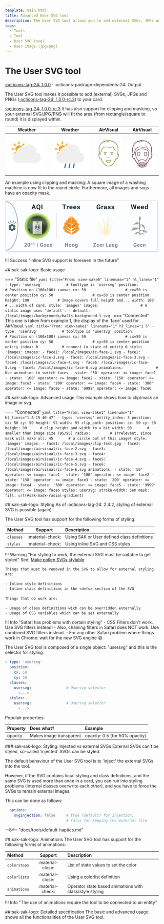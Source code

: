 ```yaml
---
template: main.html
title: Advanced User SVG tool
description: The User SVG tool allows you to add external SVGs, JPGs and PNGs to your card. It is a great way to extend the card's visualization possibilities.
tags:
  - Tools
  - Tool
  - User SVG (svg)
  - User Image (jpg/png)
---
```


[usersvg-tool support]: https://github.com/amoebelabs/swiss-army-knife-card/releases/

[usersvg-partly-cloudy-day]: ../assets/screenshots/partly-cloudy-day.svg
[usersvg-partly-cloudy-day-rain]: ../assets/screenshots/partly-cloudy-day-rain.svg
[usersvg-ic-face-1]: ../assets/screenshots/ic-face-1.svg
[usersvg-ic-face-6]: ../assets/screenshots/ic-face-6.svg

# The User SVG tool
[:octicons-tag-24: 1.0.0][usersvg-tool support] ·
:octicons-package-dependents-24: Output ·

The User SVG tool makes it possible to add (external) SVGs, JPGs and PNGs ([:octicons-tag-24: 1.0.0-rc.3][github-releases]) to your card.

[:octicons-tag-24: 1.0.0-rc.3][github-releases]
It has also support for clipping and masking, so your external SVG/JPG/PNG will fit the area (from rectangle/square to round) it is displayed within.

| Weather | Weather | AirVisual | AirVisual|
|-----|-----|-----|-----|
|![usersvg-partly-cloudy-day] | ![usersvg-partly-cloudy-day-rain]| ![usersvg-ic-face-1] | ![usersvg-ic-face-6] |

An example using clipping and masking: A square image of a washing machine is now fit to the round circle. Furthermore, all images and svgs have an opacity mask.

![Swiss Army Knife Clip Mask example]

!!! Success "Inline SVG support is foreseen in the future"
  
##:sak-sak-logo: Basic usage

=== "Static file"
    ```yaml title="From: view-sake6" linenums="1" hl_lines="1"
    - type: 'usersvg'           # tooltype is 'usersvg'
      position:                 # Position on (100x100) canvas
        cx: 50                  # cx=50 is center position
        cy: 50                  # cy=50 is center position
        height: 100             # Image covers full heigth and...
        width: 100              # ...width of card.
      style: 'images'
      images:                   # A static image uses 'default':
        - default: /local/images/backgrounds/balls-background-1.svg
    ```
=== "Connected"
    This one is taken from example 1, the display of the 'face' used for AirVisual.
    ```yaml title="From: view-sake1" linenums="1" hl_lines="1 5"
    - type: 'usersvg'           # tooltype is 'usersvg'
      position:                 # Position on (100x100) canvas
        cx: 50                  # cx=50 is center position
        cy: 50                  # cy=50 is center position
      entity_index: 0           # connect to state of entity 0
      style: 'images'
      images:
        - face1: /local/images/ic-face-1.svg
        - face2: /local/images/ic-face-2.svg
        - face3: /local/images/ic-face-3.svg
        - face4: /local/images/ic-face-4.svg
        - face5: /local/images/ic-face-5.svg
        - face6: /local/images/ic-face-6.svg
      animations:               # Use animation to switch faces
        - state: '50'
          operator: <=
          image: face1
        - state: '100'
          operator: <=
          image: face2
        - state: '150'
          operator: <=
          image: face3
        - state: '200'
          operator: <=
          image: face4
        - state: '300'
          operator: <=
          image: face5
        - state: '9999'
          operator: <=
          image: face6
    ```

##:sak-sak-logo: Advanced usage
This example shows how to clip/mask an image or svg.

=== "Connected"
    ```yaml title="From: view-sake1" linenums="1" hl_lines="1 8-15 46-47"
    - type: 'usersvg'
      entity_index: 3
      position:
        cx: 50
        cy: 50
        height: 95
        width: 95
      clip_path:
        position:
          cx: 50
          cy: 50
          height: 90      # clip height and width to a bit
          width: 90       # smaller than image size (95/95)
          radius:         # Irrelevant, since mask will make
            all: 45       # a circle out of this image!
      style: 'images'
      images:
        - face1: /local/images/clip-test.jpg
        - face2: /local/images/airvisual/ic-face-2.svg
        - face3: /local/images/airvisual/ic-face-3.svg
        - face4: /local/images/airvisual/ic-face-4.svg
        - face5: /local/images/airvisual/ic-face-5.svg
        - face6: /local/images/airvisual/ic-face-6.svg
      animations:
        - state: '50'
          operator: <=
          image: face1
        - state: '100'
          operator: <=
          image: face2
        - state: '150'
          operator: <=
          image: face3
        - state: '200'
          operator: <=
          image: face4
        - state: '300'
          operator: <=
          image: face5
        - state: '9999'
          operator: <=
          image: face6
      styles:
        usersvg:
          stroke-width: 5em
        mask:
          fill: url(#sak-mask-radial-gradient)    
    ```

##:sak-sak-logo: Styling
As of :octicons-tag-24: 2.4.2, styling of external SVG is possible (again)

The User SVG tool has support for the following forms of styling:

| Method       | Support          | Description            |
| :----------- | :--------------: | :-------------------- |
| `classes`    | :material-check: | Using SAK or User defined class definitions  |
| `styles`     | :material-check: | Using inline SVG and CSS styles |

!!! Warning "For styling to work, the external SVG must be suitable to get styled"
    See: [Make pollen SVGs stylable](https://github.com/AmoebeLabs/swiss-army-knife-card/issues/199)

    Things that must be removed in the SVG to allow for external styling are:

    - Inline style definitions
    - Inline class definitions in the <defs> section of the SVG

    Things that do work are:

    - Usage of class definitions wich can be overridden externally
    - Usage of CSS variables which can be set externally

!!! Info "Safari has problems with certain styling"
    - CSS Filters don't work. Use SVG filters instead!
    - Also, chaining filters in Safari does NOT work. Use combined SVG filters instead.
    - For any other Safari problem where things work in Chrome: wait for the new SVG engine :smile:

The User SVG tool is composed of a single object: "usersvg" and this is the selector for styling:
```yaml linenums="1"hl_lines="6 9"
- type: 'usersvg'
  position:
    cx: 50
    cy: 50
  classes:
    usersvg:                # Usersvg selector
      <...>
  styles:
    usersvg:                # Usersvg selector
      <...>
```
Populair properties:

| Property       | Does what?            | Example                                                 |
| :-------------- | :-------------------- | :------------------------------------------------------ |
| opacity         | Makes image transparent | opacity: 0.5 (for 50% opacity) |

###:sak-sak-logo: Styling: Injected vs external SVGs
External SVGs can't be styled, so-called 'injected' SVGs can be styled.

The default behaviour of the User SVG tool is to 'inject' the external SVGs into the tool.

However, if the SVG contains local styling and class definitions, and the same SVG is used more than once in a card, you can run into styling problems (internal classes overwrite each other), and you have to force the SVGs to remain external images.

This can be done as follows:
```yaml
  options:
    svginjection: false     # true (default) for injection,
                            # false for keeping the external file
```    

--8<-- "docs/tools/default-haptics.md"

##:sak-sak-logo: Animations
The User SVG tool has support for the following forms of animations:

| Method       | Support          | Description            |
| :----------- | :--------------: | :-------------------- |
| `colorstops` | :material-close: | List of state values to set the color |
| `colorlists` | :material-close: | Using a colorlist definition |
| `animations` | :material-check: | Operator state based animations with class/style styling |

!!! Info "The use of animations require the tool to be connected to an entity"

##:sak-sak-logo: Detailed specification
The basic and advanced usage shows all the functionalities of the User SVG tool.

[Swiss Army Knife Clip Mask example]: ../assets/screenshots/sak-functional-card-12-tomorrow-pollen-all-aqi-theme-d06-light-good_high_very_low_none-clip-mask.png
[github-releases]: https://github.com/amoebelabs/swiss-army-knife-card/releases/
